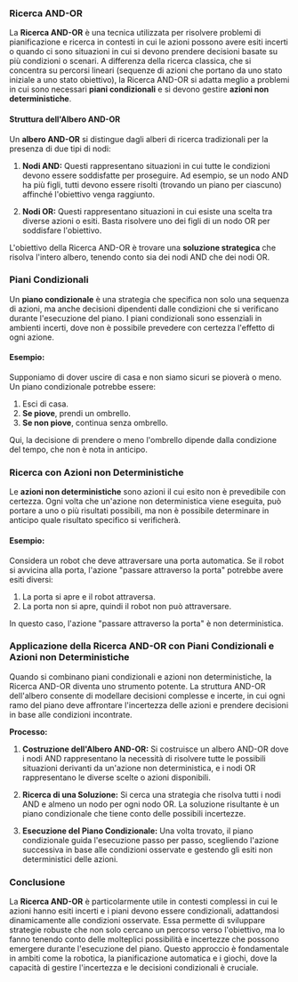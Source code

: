 ### Ricerca AND-OR

La **Ricerca AND-OR** è una tecnica utilizzata per risolvere problemi di pianificazione e ricerca in contesti in cui le azioni possono avere esiti incerti o quando ci sono situazioni in cui si devono prendere decisioni basate su più condizioni o scenari. A differenza della ricerca classica, che si concentra su percorsi lineari (sequenze di azioni che portano da uno stato iniziale a uno stato obiettivo), la Ricerca AND-OR si adatta meglio a problemi in cui sono necessari **piani condizionali** e si devono gestire **azioni non deterministiche**.

#### Struttura dell'Albero AND-OR

Un **albero AND-OR** si distingue dagli alberi di ricerca tradizionali per la presenza di due tipi di nodi:

1. **Nodi AND:** Questi rappresentano situazioni in cui tutte le condizioni devono essere soddisfatte per proseguire. Ad esempio, se un nodo AND ha più figli, tutti devono essere risolti (trovando un piano per ciascuno) affinché l'obiettivo venga raggiunto.

2. **Nodi OR:** Questi rappresentano situazioni in cui esiste una scelta tra diverse azioni o esiti. Basta risolvere uno dei figli di un nodo OR per soddisfare l'obiettivo.

L'obiettivo della Ricerca AND-OR è trovare una **soluzione strategica** che risolva l'intero albero, tenendo conto sia dei nodi AND che dei nodi OR.

### Piani Condizionali

Un **piano condizionale** è una strategia che specifica non solo una sequenza di azioni, ma anche decisioni dipendenti dalle condizioni che si verificano durante l'esecuzione del piano. I piani condizionali sono essenziali in ambienti incerti, dove non è possibile prevedere con certezza l'effetto di ogni azione.

#### Esempio:

Supponiamo di dover uscire di casa e non siamo sicuri se pioverà o meno. Un piano condizionale potrebbe essere:

1. Esci di casa.
2. **Se piove**, prendi un ombrello.
3. **Se non piove**, continua senza ombrello.

Qui, la decisione di prendere o meno l'ombrello dipende dalla condizione del tempo, che non è nota in anticipo.

### Ricerca con Azioni non Deterministiche

Le **azioni non deterministiche** sono azioni il cui esito non è prevedibile con certezza. Ogni volta che un'azione non deterministica viene eseguita, può portare a uno o più risultati possibili, ma non è possibile determinare in anticipo quale risultato specifico si verificherà.

#### Esempio:

Considera un robot che deve attraversare una porta automatica. Se il robot si avvicina alla porta, l'azione "passare attraverso la porta" potrebbe avere esiti diversi:

1. La porta si apre e il robot attraversa.
2. La porta non si apre, quindi il robot non può attraversare.

In questo caso, l'azione "passare attraverso la porta" è non deterministica.

### Applicazione della Ricerca AND-OR con Piani Condizionali e Azioni non Deterministiche

Quando si combinano piani condizionali e azioni non deterministiche, la Ricerca AND-OR diventa uno strumento potente. La struttura AND-OR dell'albero consente di modellare decisioni complesse e incerte, in cui ogni ramo del piano deve affrontare l'incertezza delle azioni e prendere decisioni in base alle condizioni incontrate.

**Processo:**

1. **Costruzione dell'Albero AND-OR:** Si costruisce un albero AND-OR dove i nodi AND rappresentano la necessità di risolvere tutte le possibili situazioni derivanti da un'azione non deterministica, e i nodi OR rappresentano le diverse scelte o azioni disponibili.

2. **Ricerca di una Soluzione:** Si cerca una strategia che risolva tutti i nodi AND e almeno un nodo per ogni nodo OR. La soluzione risultante è un piano condizionale che tiene conto delle possibili incertezze.

3. **Esecuzione del Piano Condizionale:** Una volta trovato, il piano condizionale guida l'esecuzione passo per passo, scegliendo l'azione successiva in base alle condizioni osservate e gestendo gli esiti non deterministici delle azioni.

### Conclusione

La **Ricerca AND-OR** è particolarmente utile in contesti complessi in cui le azioni hanno esiti incerti e i piani devono essere condizionali, adattandosi dinamicamente alle condizioni osservate. Essa permette di sviluppare strategie robuste che non solo cercano un percorso verso l'obiettivo, ma lo fanno tenendo conto delle molteplici possibilità e incertezze che possono emergere durante l'esecuzione del piano. Questo approccio è fondamentale in ambiti come la robotica, la pianificazione automatica e i giochi, dove la capacità di gestire l'incertezza e le decisioni condizionali è cruciale.